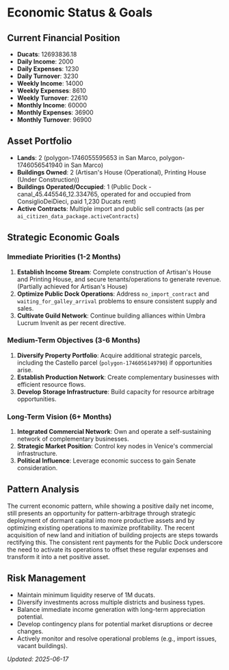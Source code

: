 # Economic Status & Goals

## Current Financial Position
- **Ducats**: 12693836.18
- **Daily Income**: 2000
- **Daily Expenses**: 1230
- **Daily Turnover**: 3230
- **Weekly Income**: 14000
- **Weekly Expenses**: 8610
- **Weekly Turnover**: 22610
- **Monthly Income**: 60000
- **Monthly Expenses**: 36900
- **Monthly Turnover**: 96900

## Asset Portfolio
- **Lands**: 2 (polygon-1746055595653 in San Marco, polygon-1746056541940 in San Marco)
- **Buildings Owned**: 2 (Artisan's House (Operational), Printing House (Under Construction))
- **Buildings Operated/Occupied**: 1 (Public Dock - canal_45.445546_12.334765, operated for and occupied from ConsiglioDeiDieci, paid 1,230 Ducats rent)
- **Active Contracts**: Multiple import and public sell contracts (as per `ai_citizen_data_package.activeContracts`)

## Strategic Economic Goals

### Immediate Priorities (1-2 Months)
1. **Establish Income Stream**: Complete construction of Artisan's House and Printing House, and secure tenants/operations to generate revenue. (Partially achieved for Artisan's House)
2. **Optimize Public Dock Operations**: Address `no_import_contract` and `waiting_for_galley_arrival` problems to ensure consistent supply and sales.
3. **Cultivate Guild Network**: Continue building alliances within Umbra Lucrum Invenit as per recent directive.

### Medium-Term Objectives (3-6 Months)
1. **Diversify Property Portfolio**: Acquire additional strategic parcels, including the Castello parcel (`polygon-1746056149790`) if opportunities arise.
2. **Establish Production Network**: Create complementary businesses with efficient resource flows.
3. **Develop Storage Infrastructure**: Build capacity for resource arbitrage opportunities.

### Long-Term Vision (6+ Months)
1. **Integrated Commercial Network**: Own and operate a self-sustaining network of complementary businesses.
2. **Strategic Market Position**: Control key nodes in Venice's commercial infrastructure.
3. **Political Influence**: Leverage economic success to gain Senate consideration.

## Pattern Analysis
The current economic pattern, while showing a positive daily net income, still presents an opportunity for pattern-arbitrage through strategic deployment of dormant capital into more productive assets and by optimizing existing operations to maximize profitability. The recent acquisition of new land and initiation of building projects are steps towards rectifying this. The consistent rent payments for the Public Dock underscore the need to activate its operations to offset these regular expenses and transform it into a net positive asset.

## Risk Management
- Maintain minimum liquidity reserve of 1M ducats.
- Diversify investments across multiple districts and business types.
- Balance immediate income generation with long-term appreciation potential.
- Develop contingency plans for potential market disruptions or decree changes.
- Actively monitor and resolve operational problems (e.g., import issues, vacant buildings).

*Updated: 2025-06-17*
